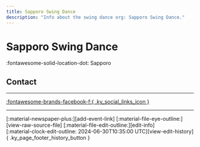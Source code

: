 ```yaml
---
title: Sapporo Swing Dance
description: "Info about the swing dance org: Sapporo Swing Dance."
---
```


# Sapporo Swing Dance

:fontawesome-solid-location-dot: Sapporo  


## Contact


---

 [:fontawesome-brands-facebook-f:{ .ky_social_links_icon }](https://www.facebook.com/groups/526952834137670)

---

<div class="ky_page_footer" markdown>
<div class="ky_page_footer_trailing" markdown="span">
[:material-newspaper-plus:][add-event-link]
[:material-file-eye-outline:][view-raw-source-file]
[:material-file-edit-outline:][edit-info]
</div>
<div class="ky_page_footer_leading" markdown="span">
[:material-clock-edit-outline: 2024-06-30T10:35:00 UTC][view-edit-history]{ .ky_page_footer_history_button }
</div>
</div>

[add-event-link]: https://github.com/swingdance/events/issues/new?assignees=&labels=add+event&projects=&template=02-add_entity.yml&title=%5Bja_JP%5D%20Add%20Event%3A%20%3CName%3E&region=ja_JP&province=Sapporo&city=Sapporo&org_id=sapporo-swing-dance "Add Event"
[view-raw-source-file]: https://github.com/swingdance/orgs/blob/main/ja_JP/sapporo-swing-dance.json "View Raw Source File"
[edit-info]: https://github.com/swingdance/orgs/issues/new?assignees=&labels=update+org&projects=&template=03-update_entity.yml&title=%5Bja_JP%5D%20Update%20Org%3A%20Sapporo%20Swing%20Dance&region=ja_JP&id=sapporo-swing-dance&name=Sapporo%20Swing%20Dance "Edit Info"

[view-edit-history]: https://github.com/swingdance/orgs/commits/main/ja_JP/sapporo-swing-dance.json "View Edit History"
